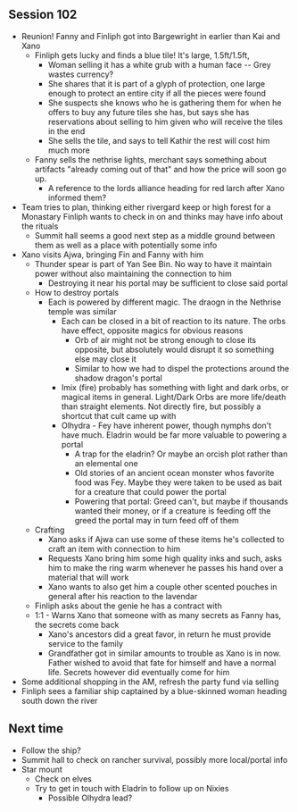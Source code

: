 ## Session 102
* Reunion! Fanny and Finliph got into Bargewright in earlier than Kai and Xano
  * Finliph gets lucky and finds a blue tile! It's large, 1.5ft/1.5ft,
    * Woman selling it has a white grub with a human face -- Grey wastes currency?
    * She shares that it is part of a glyph of protection, one large enough to protect an entire city if all the pieces were found
    * She suspects she knows who he is gathering them for when he offers to buy any future tiles she has, but says she has reservations about selling to him given who will receive the tiles in the end
    * She sells the tile, and says to tell Kathir the rest will cost him much more
  * Fanny sells the nethrise lights, merchant says something about artifacts "already coming out of that" and how the price will soon go up.
    * A reference to the lords alliance heading for red larch after Xano informed them?
* Team tries to plan, thinking either rivergard keep or high forest for a Monastary Finliph wants to check in on and thinks may have info about the rituals
  * Summit hall seems a good next step as a middle ground between them as well as a place with potentially some info
* Xano visits Ajwa, bringing Fin and Fanny with him
  * Thunder spear is part of Yan See Bin. No way to have it maintain power without also maintaining the connection to him
    * Destroying it near his portal may be sufficient to close said portal
  * How to destroy portals
    * Each is powered by different magic. The draogn in the Nethrise temple was similar
      * Each can be closed in a bit of reaction to its nature. The orbs have effect, opposite magics for obvious reasons
        * Orb of air might not be strong enough to close its opposite, but absolutely would disrupt it so something else may close it
        * Similar to how we had to dispel the protections around the shadow dragon's portal
      * Imix (fire) probably has something with light and dark orbs, or magical items in general. Light/Dark Orbs are more life/death than straight elements. Not directly fire, but possibly a shortcut that cult came up with
      * Olhydra - Fey have inherent power, though nymphs don't have much. Eladrin would be far more valuable to powering a portal
        * A trap for the eladrin? Or maybe an orcish plot rather than an elemental one
        * Old stories of an ancient ocean monster whos favorite food was Fey. Maybe they were taken to be used as bait for a creature that could power the portal
        * Powering that portal: Greed can't, but maybe if thousands wanted their money, or if a creature is feeding off the greed the portal may in turn feed off of them
  * Crafting
    * Xano asks if Ajwa can use some of these items he's collected to craft an item with connection to him
    * Requests Xano bring him some high quality inks and such, asks him to make the ring warm whenever he passes his hand over a material that will work
    * Xano wants to also get him a couple other scented pouches in general after his reaction to the lavendar
  * Finliph asks about the genie he has a contract with
  * 1:1 - Warns Xano that someone with as many secrets as Fanny has, the secrets come back
    * Xano's ancestors did a great favor, in return he must provide service to the family
    * Grandfather got in similar amounts to trouble as Xano is in now. Father wished to avoid that fate for himself and have a normal life. Secrets however did eventually come for him
* Some additional shopping in the AM, refresh the party fund via selling
* Finliph sees a familiar ship captained by a blue-skinned woman heading south down the river

## Next time
* Follow the ship?
* Summit hall to check on rancher survival, possibly more local/portal info
* Star mount
  * Check on elves
  * Try to get in touch with Eladrin to follow up on Nixies
    * Possible Olhydra lead?